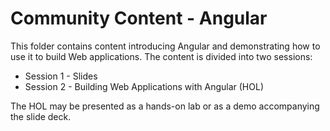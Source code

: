 # Community Content - Angular

This folder contains content introducing Angular and demonstrating how to use it to build Web applications. The content is divided into two sessions:

- Session 1 - Slides
- Session 2 - Building Web Applications with Angular (HOL)

The HOL may be presented as a hands-on lab or as a demo accompanying the slide deck.